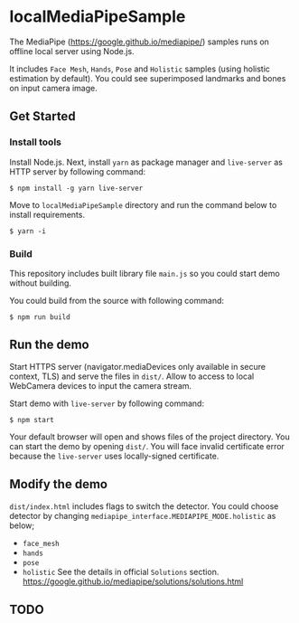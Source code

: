 # localMediaPipeSample
The MediaPipe (https://google.github.io/mediapipe/) samples runs on offline local server using Node.js.

It includes `Face Mesh`, `Hands`, `Pose` and `Holistic` samples (using holistic estimation by default).
You could see superimposed landmarks and bones on input camera image.


## Get Started

### Install tools

Install Node.js.
Next, install `yarn` as package manager and `live-server` as HTTP server by following command:
```
$ npm install -g yarn live-server
```

Move to `localMediaPipeSample` directory and run the command below to install requirements.
```
$ yarn -i
```


### Build

This repository includes built library file `main.js` so you could start demo without building.

You could build from the source with following command:
```
$ npm run build
```


## Run the demo

Start HTTPS server (navigator.mediaDevices only available in secure context, TLS) and serve the files in `dist/`.
Allow to access to local WebCamera devices to input the camera stream.

Start demo with `live-server` by following command:
```
$ npm start
```
Your default browser will open and shows files of the project directory. You can start the demo by opening `dist/`.
You will face invalid certificate error because the `live-server` uses locally-signed certificate.


## Modify the demo

`dist/index.html` includes flags to switch the detector.
You could choose detector by changing `mediapipe_interface.MEDIAPIPE_MODE.holistic` as below;
* `face_mesh`
* `hands`
* `pose`
* `holistic`
See the details in official `Solutions` section.
https://google.github.io/mediapipe/solutions/solutions.html


## TODO


